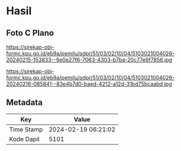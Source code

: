 # Hasil

## Foto C Plano

https://sirekap-obj-formc.kpu.go.id/eb9a/pemilu/pdpr/51/03/02/10/04/5103021004026-20240215-153833--9e0e27f6-7063-4303-b7ba-20c77e6f7856.jpg

https://sirekap-obj-formc.kpu.go.id/eb9a/pemilu/pdpr/51/03/02/10/04/5103021004026-20240216-085841--83e4b7d0-baed-4212-a12d-31bd75bcaabd.jpg


## Metadata

| Key        | Value               |
| ---------- | ------------------- |
| Time Stamp | 2024-02-19 06:21:02 |
| Kode Dapil | 5101                |



